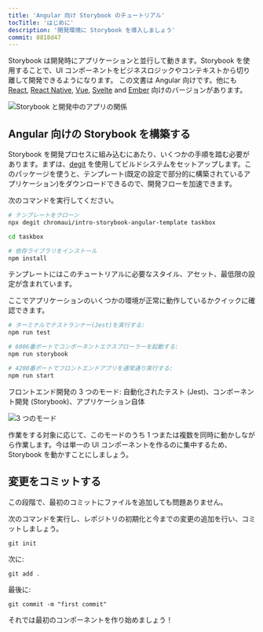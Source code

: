```yaml
---
title: 'Angular 向け Storybook のチュートリアル'
tocTitle: 'はじめに'
description: '開発環境に Storybook を導入しましょう'
commit: 0818d47
---
```


Storybook は開発時にアプリケーションと並行して動きます。Storybook を使用することで、UI コンポーネントをビジネスロジックやコンテキストから切り離して開発できるようになります。 この文書は Angular 向けです。他にも [React](/react/en/get-started), [React Native](/react-native/en/get-started), [Vue](/vue/en/get-started), [Svelte](/svelte/en/get-started) and [Ember](/ember/en/get-started) 向けのバージョンがあります。

![Storybook と開発中のアプリの関係](/intro-to-storybook/storybook-relationship.jpg)

## Angular 向けの Storybook を構築する

Storybook を開発プロセスに組み込むにあたり、いくつかの手順を踏む必要があります。まずは、[degit](https://github.com/Rich-Harris/degit) を使用してビルドシステムをセットアップします。このパッケージを使うと、テンプレート(既定の設定で部分的に構築されているアプリケーション)をダウンロードできるので、開発フローを加速できます。

次のコマンドを実行してください。

```bash
# テンプレートをクローン
npx degit chromaui/intro-storybook-angular-template taskbox

cd taskbox

# 依存ライブラリをインストール
npm install
```

<div class="aside">
テンプレートにはこのチュートリアルに必要なスタイル、アセット、最低限の設定が含まれています。
</div>

ここでアプリケーションのいくつかの環境が正常に動作しているかクイックに確認できます。

```bash
# ターミナルでテストランナー(Jest)を実行する:
npm run test

# 6006番ポートでコンポーネントエクスプローラーを起動する:
npm run storybook

# 4200番ポートでフロントエンドアプリを通常通り実行する:
npm run start
```

フロントエンド開発の 3 つのモード: 自動化されたテスト (Jest)、コンポーネント開発 (Storybook)、アプリケーション自体

![3 つのモード](/intro-to-storybook/app-three-modalities.png)

作業をする対象に応じて、このモードのうち 1 つまたは複数を同時に動かしながら作業します。今は単一の UI コンポーネントを作るのに集中するため、Storybook を動かすことにしましょう。

## 変更をコミットする

この段階で、最初のコミットにファイルを追加しても問題ありません。

次のコマンドを実行し、レポジトリの初期化と今までの変更の追加を行い、コミットしましょう。

```shell
git init
```

次に:

```shell
git add .
```

最後に:

```shell
git commit -m "first commit"
```

それでは最初のコンポーネントを作り始めましょう！
